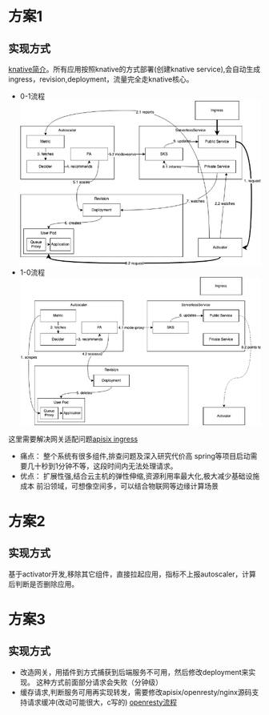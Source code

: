 # 方案1
## 实现方式
[knative简介](https://github.com/ysjjovo/knative-tutorial)。所有应用按照knative的方式部署(创建knative service),会自动生成ingress，revision,deployment，流量完全走knative核心。
- 0-1流程
![image](images/to1.webp)
- 1-0流程
![image](images/to0.webp)


这里需要解决网关适配问题[apisix ingress](https://github.com/fhuzero/apisix-ingress-controller/blob/feat/knative-support/docs/en/latest/practices/knative-support.md)

- 痛点：
整个系统有很多组件,排查问题及深入研究代价高
spring等项目启动需要几十秒到1分钟不等，这段时间内无法处理请求。
- 优点：
扩展性强,结合云主机的弹性伸缩,资源利用率最大化,极大减少基础设施成本
前沿领域，可想像空间多，可以结合物联网等边缘计算场景

# 方案2
## 实现方式
基于activator开发,移除其它组件，直接拉起应用，指标不上报autoscaler，计算后判断是否删除应用。

# 方案3
## 实现方式
- 改造网关，用插件到方式捕获到后端服务不可用，然后修改deployment来实现。
这种方式前面部分请求会失败（分钟级）
- 缓存请求,判断服务可用再实现转发，需要修改apisix/openresty/nginx源码支持请求缓冲(改动可能很大，c写的)
[openresty流程](https://www.zhuyanbin.com/?p=688)
